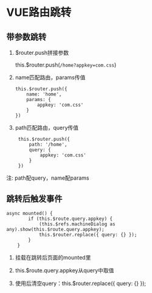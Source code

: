 # VUE路由跳转

## 带参数跳转

1. $router.push拼接参数

    this.$router.push(`/home?appkey=com.css`)

2. name匹配路由，params传值
    ```
    this.$router.push({
        name: 'home',
        params: {
            appkey: 'com.css'
        }
    })
    ```

3. path匹配路由，query传值
   ```
    this.$router.push({
        path: '/home',
        query: {
            appkey: 'com.css'
        }
    })
    ```

注: path配query，name配params

## 跳转后触发事件

```
async mounted() {
        if (this.$route.query.appkey) {
            (this.$refs.machineDialog as any).show(this.$route.query.appkey);
            this.$router.replace({ query: {} });
        }
    }
```

1. 挂载在跳转后页面的mounted里

2. this.$route.query.appkey从query中取值

3. 使用后清空query：this.$router.replace({ query: {} });




    